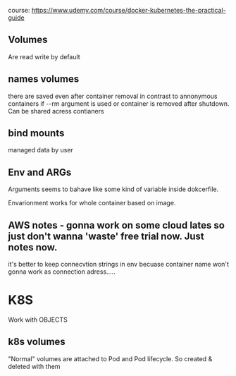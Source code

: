 course: https://www.udemy.com/course/docker-kubernetes-the-practical-guide

## Volumes
Are read write by default

## names volumes 
there are saved even after container removal in contrast to annonymous containers if --rm argument is used or container is removed after shutdown.
Can be shared acress contianers

## bind mounts 
managed data by user

## Env and ARGs

Arguments seems to bahave like some kind of variable inside dokcerfile.

Envarionment works for whole container based on image.


## AWS notes - gonna work on some cloud lates so just don't wanna 'waste' free trial now. Just notes now.

it's better to keep connecvtion strings in env becuase container name won't gonna work as connection adress.....

# K8S

Work with OBJECTS

## k8s volumes 

"Normal" volumes are attached to Pod and Pod lifecycle. So created & deleted with them
